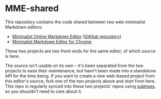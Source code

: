 # MME-shared

This repository contains the code shared between two web minimalist Markdown editors:

- [Minimalist Online Markdown Editor](http://markdown.pioul.fr) ([GitHub repository](https://github.com/pioul/Minimalist-Online-Markdown-Editor))
- [Minimalist Markdown Editor for Chrome](https://chrome.google.com/webstore/detail/minimalist-markdown-edito/pghodfjepegmciihfhdipmimghiakcjf)

These two projects are two front-ends for the same editor, of which source is here.

The source isn't usable on its own – it's been separated from the two projects to ease their maintenance, but hasn't been made into a standalone API for the time being.
If you want to create a new web-based project from this editor's source, fork one of the two projects above and start from here. This repo is regularly synced into these two projects' repos using [subtrees](https://github.com/apenwarr/git-subtree/blob/master/git-subtree.txt), so you shouldn't need to care about it.

